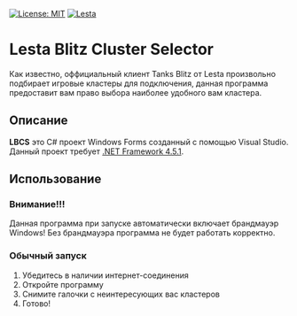[![License: MIT](https://img.shields.io/badge/License-MIT-green.svg)](https://opensource.org/licenses/MIT) [![Lesta](https://img.shields.io/badge/L-blue)](https://lesta.ru/ru) 
# Lesta Blitz Cluster Selector
Как известно, оффициальный клиент Tanks Blitz от Lesta произвольно подбирает игровые кластеры для подключения, данная программа предоставит вам право выбора наиболее удобного вам кластера.

## Описание

**LBCS** это C# проект Windows Forms созданный с помощью Visual Studio. Данный проект требует [.NET Framework 4.5.1](https://www.microsoft.com/ru-ru/download/details.aspx?id=40779). 

## Использование
### Внимание!!!
Данная программа при запуске автоматически включает брандмауэр Windows!
Без брандмауэра программа не будет работать корректно.

### Обычный запуск
1. Убедитесь в наличии интернет-соединения
2. Откройте программу
3. Снимите галочки с неинтересующих вас кластеров
4. Готово!

